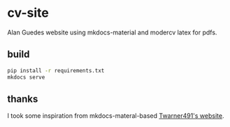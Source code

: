 # cv-site

Alan Guedes website using mkdocs-material and modercv latex for pdfs. 

## build

```bash
pip install -r requirements.txt
mkdocs serve
```

## thanks 

I took some inspiration from mkdocs-materal-based [Twarner491's website](https://github.com/Twarner491/Project-Documentation-Site).  
